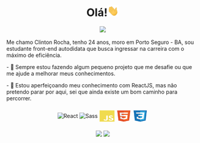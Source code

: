 <h1 align="center"> Olá!<img src="https://raw.githubusercontent.com/ABSphreak/ABSphreak/master/gifs/Hi.gif" width="30"> </h1> 
<div align="center">
  <a href="https://www.linkedin.com/in/clintonrocha/" target="_blank">
  <img src="https://img.shields.io/badge/LinkedIn-0077B5?style=for-the-badge&logo=linkedin&logoColor=white" target="_blank">
  </a>
</div>
<div>
  <p>
    Me chamo Clinton Rocha, tenho 24 anos, moro em Porto Seguro - BA, sou estudante front-end autodidata que busca ingressar na carreira com o máximo de eficiência.
  </p>
  <p>
    - 🔭 Sempre estou fazendo algum pequeno projeto que me desafie ou que me ajude a melhorar meus conhecimentos.
  </p>
  <p>
    - 🌱 Estou aperfeiçoando meu conhecimento com ReactJS, mas não pretendo parar por aqui, sei que ainda existe um bom caminho para percorrer. 
  </p>
</div>

###
<div align="center">
  <img align="center" alt="React" title="React" height="30" width="40" src="https://cdn.jsdelivr.net/gh/devicons/devicon/icons/react/react-original-wordmark.svg"/>
  <img align="center" alt="Sass" title="Sass" height="30" width="40" src="https://cdn.jsdelivr.net/gh/devicons/devicon/icons/sass/sass-original.svg" />
  <img align="center" alt="JavaScript" title="JavaScript" height="30" width="40" src="https://raw.githubusercontent.com/devicons/devicon/master/icons/javascript/javascript-plain.svg">   
  <img align="center" alt="HTML" title="HTML 5" height="30" width="40" src="https://raw.githubusercontent.com/devicons/devicon/master/icons/html5/html5-original.svg">
  <img align="center" alt="CSS" title="CSS 3" height="30" width="40" src="https://raw.githubusercontent.com/devicons/devicon/master/icons/css3/css3-original.svg">
            
</div>

###
<div align="center">
<img height="180em" src="https://github-readme-stats.vercel.app/api?username=clintonrocha98&show_icons=true&theme=chartreuse-dark&include_all_commits=true">
<img height="150em" src="https://github-readme-stats.vercel.app/api/top-langs/?username=clintonrocha98&layout=compact&langs_count=7&theme=chartreuse-dark">
</div>
